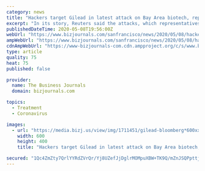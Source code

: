 ```yaml
---
category: news
title: "Hackers target Gilead in latest attack on Bay Area biotech, report says"
excerpt: "In its story, Reuters said the attacks, which representatives of three cybersecurity firms indicated had originated from Iran, preceded this week's warning by British and U.S. officials that state-backed hackers are attacking pharmaceutical companies and research institutions working on treatments for Covid-19. Gilead's Covid-19 drug remdesivir ..."
publishedDateTime: 2020-05-08T19:56:00Z
webUrl: "https://www.bizjournals.com/sanfrancisco/news/2020/05/08/hackers-target-gilead-in-latest-attack-on-bay-area.html"
ampWebUrl: "https://www.bizjournals.com/sanfrancisco/news/2020/05/08/hackers-target-gilead-in-latest-attack-on-bay-area.amp.html"
cdnAmpWebUrl: "https://www-bizjournals-com.cdn.ampproject.org/c/s/www.bizjournals.com/sanfrancisco/news/2020/05/08/hackers-target-gilead-in-latest-attack-on-bay-area.amp.html"
type: article
quality: 75
heat: 75
published: false

provider:
  name: The Business Journals
  domain: bizjournals.com

topics:
  - Treatment
  - Coronavirus

images:
  - url: "https://media.bizj.us/view/img/1711451/gilead-bloomberg*600xx1996-1332-0-47.jpg"
    width: 600
    height: 400
    title: "Hackers target Gilead in latest attack on Bay Area biotech, report says"

secured: "1Qc4ZmZty7QrlYYRdZVrQr/Yj8UZefJjDglrMOMpuXBW+TK9Q/mZnJSQPpttjpudcAR/NRhRDtnsQgc9ARy0ylMN7SNGodjfSkoOu18fhN4N9KWn+kcsfiyHSi9qX49g1H/GhUQJT0TYz2TefkbgtzOdpulCtCxohBWFd//2jRLH4XUtRJh+3+HHaWX4pcdv7rKVRUsxCqw+T+DqV17ZEZW4zxmNVKZsTSpmLAke3IcI0AWtLNeNEMwwXgbiQb2sjZLVB/82M69/uZV9NC+YosB/BbJ9ciLRwrLhvVj8v3TxhTYstSPlRkzTs9KGfeU0;mWaI2x9FECucb4Lv4zzPjA=="
---
```


